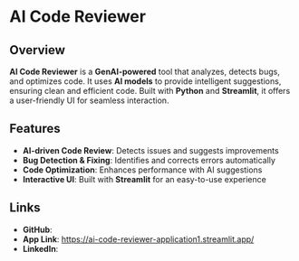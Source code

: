 # AI Code Reviewer

## Overview
**AI Code Reviewer** is a **GenAI-powered** tool that analyzes, detects bugs, and optimizes code. It uses **AI models** to provide intelligent suggestions, ensuring clean and efficient code. Built with **Python** and **Streamlit**, it offers a user-friendly UI for seamless interaction.

## Features
- **AI-driven Code Review**: Detects issues and suggests improvements
- **Bug Detection & Fixing**: Identifies and corrects errors automatically
- **Code Optimization**: Enhances performance with AI suggestions
- **Interactive UI**: Built with **Streamlit** for an easy-to-use experience

## Links
- **GitHub**: 
- **App Link**: https://ai-code-reviewer-application1.streamlit.app/
- **LinkedIn**: 

